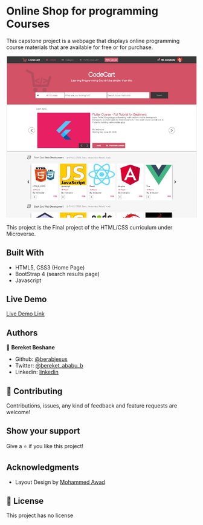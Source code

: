 # Online Shop for programming Courses
This capstone project is a webpage that displays online programming course materials that are available for free or for purchase.

![screenshot](images/screen/xl.jpg)

This project is the Final project of the HTML/CSS curriculum under Microverse. 

## Built With

- HTML5, CSS3 (Home Page)
- BootStrap 4 (search results page)
- Javascript

## Live Demo

[Live Demo Link](https://rawcdn.githack.com/Berabjesus/Newsweek.com-clone/e2ed3671f314a0fb63476c3e456316dc2fb95380/index.html)
## Authors

👤 **Bereket Beshane**

- Github: [@berabjesus](https://github.com/Berabjesus)
- Twitter: [@bereket_ababu_b](https://twitter.com/bereket_ababu_b)
- Linkedin: [linkedin](https://www.linkedin.com/in/bereket-beshane-a1b75a1a9/)

## 🤝 Contributing

Contributions, issues, any kind of feedback and feature requests are welcome!

## Show your support

Give a ⭐️ if you like this project!

## Acknowledgments

- Layout Design by [Mohammed Awad](https://www.behance.net/M_Awad)


## 📝 License

This project has no license
